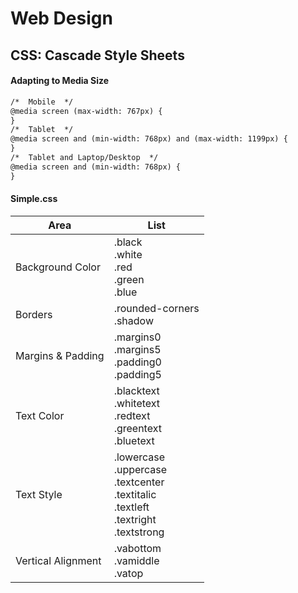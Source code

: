# Web Design

## CSS: Cascade Style Sheets

#### Adapting to Media Size
```html
/*  Mobile  */
@media screen (max-width: 767px) {
}
/*  Tablet  */
@media screen and (min-width: 768px) and (max-width: 1199px) {
}
/*  Tablet and Laptop/Desktop  */
@media screen and (min-width: 768px) {
}
```

#### Simple.css

| Area | List | 
| -- | -- |  
| Background Color | .black  <BR> .white  <BR> .red  <BR> .green  <BR> .blue  |  
| Borders | .rounded-corners <BR> .shadow |  
| Margins & Padding | .margins0 <BR> .margins5 <BR> .padding0 <BR> .padding5 |  
| Text Color | .blacktext  <BR> .whitetext  <BR> .redtext  <BR> .greentext  <BR> .bluetext |  
| Text Style | .lowercase <BR> .uppercase <BR> .textcenter  <BR> .textitalic <BR> .textleft  <BR> .textright  <BR> .textstrong |  
| Vertical Alignment | .vabottom <BR> .vamiddle <BR> .vatop |  
